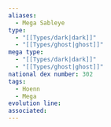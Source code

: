 ```yaml
---
aliases:
  - Mega Sableye
type:
  - "[[Types/dark|dark]]"
  - "[[Types/ghost|ghost]]"
mega type:
  - "[[Types/dark|dark]]"
  - "[[Types/ghost|ghost]]"
national dex number: 302
tags:
  - Hoenn
  - Mega
evolution line: 
associated:
---
```

